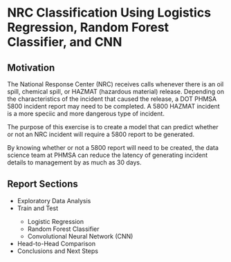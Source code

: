 # NRC Classification Using Logistics Regression, Random Forest Classifier, and CNN

## Motivation
The National Response Center (NRC) receives calls whenever there is an oil spill, chemical spill, or HAZMAT (hazardous material) release. Depending on the characteristics of the incident that caused the release, a DOT PHMSA 5800 incident report may need to be completed. A 5800 HAZMAT incident is a more speciic and more dangerous type of incident.

The purpose of this exercise is to create a model that can predict whether or not an NRC incident will require a 5800 report to be generated.

By knowing whether or not a 5800 report will need to be created, the data science team at PHMSA can reduce the latency of generating incident details to management by as much as 30 days.

## Report Sections
<ul>
  <li>Exploratory Data Analysis</li>
  <li>Train and Test</li>
    <ul>
      <li>Logistic Regression</li>
      <li>Random Forest Classifier</li>
      <li>Convolutional Neural Network (CNN)</li>
    </ul>
  <li>Head-to-Head Comparison</li>
  <li>Conclusions and Next Steps</li>
</ul>
